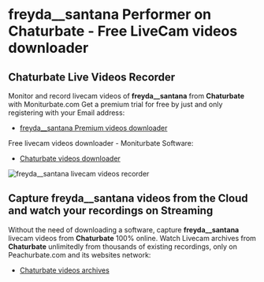 # freyda__santana Performer on Chaturbate - Free LiveCam videos downloader

## Chaturbate Live Videos Recorder

Monitor and record livecam videos of **freyda__santana** from **Chaturbate** with Moniturbate.com
Get a premium trial for free by just and only registering with your Email address:
* [freyda__santana Premium videos downloader](https://moniturbate.com/request-demo-licence-key.html)

Free livecam videos downloader - Moniturbate Software:
* [Chaturbate videos downloader](https://moniturbate.com/moniturbate-download-software.html)

![freyda__santana livecam videos recorder](https://peachurnet.com/templates/moniturbate-software.png)


## Capture freyda__santana videos from the Cloud and watch your recordings on Streaming

Without the need of downloading a software, capture **freyda__santana** livecam videos from **Chaturbate** 100% online.
Watch Livecam archives from **Chaturbate** unlimitedly from thousands of existing recordings, only on Peachurbate.com and its websites network:
* [Chaturbate videos archives](https://peachurnet.com/)